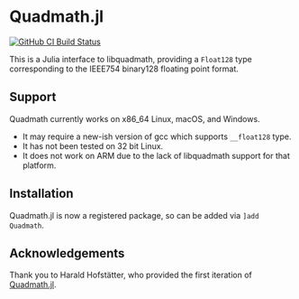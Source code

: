 # Quadmath.jl

[![GitHub CI Build Status](https://github.com/JuliaMath/Quadmath.jl/workflows/CI/badge.svg)](https://github.com/JuliaMath/Quadmath.jl/actions)

This is a Julia interface to libquadmath, providing a `Float128` type corresponding to the IEEE754 binary128 floating point format.

## Support

Quadmath currently works on x86_64 Linux, macOS, and Windows.

- It may require a new-ish version of gcc which supports `__float128` type.
- It has not been tested on 32 bit Linux.
- It does not work on ARM due to the lack of libquadmath support for that platform.

## Installation

Quadmath.jl is now a registered package, so can be added via `]add Quadmath`.

## Acknowledgements

Thank you to Harald Hofstätter, who provided the first iteration of [Quadmath.jl](https://github.com/HaraldHofstaetter/Quadmath.jl).
